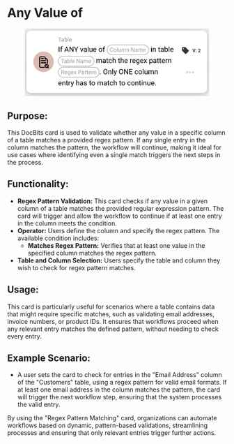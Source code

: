 # Any Value of

<figure><img src="../../../../.gitbook/assets/image (46).png" alt="" width="563"><figcaption></figcaption></figure>

## **Purpose:**

This DocBits card is used to validate whether any value in a specific column of a table matches a provided regex pattern. If any single entry in the column matches the pattern, the workflow will continue, making it ideal for use cases where identifying even a single match triggers the next steps in the process.

## **Functionality:**

* **Regex Pattern Validation:** This card checks if any value in a given column of a table matches the provided regular expression pattern. The card will trigger and allow the workflow to continue if at least one entry in the column meets the condition.
* **Operator:** Users define the column and specify the regex pattern. The available condition includes:
  * **Matches Regex Pattern:** Verifies that at least one value in the specified column matches the regex pattern.
* **Table and Column Selection:** Users specify the table and column they wish to check for regex pattern matches.

## **Usage:**

This card is particularly useful for scenarios where a table contains data that might require specific matches, such as validating email addresses, invoice numbers, or product IDs. It ensures that workflows proceed when any relevant entry matches the defined pattern, without needing to check every entry.

## **Example Scenario:**

* A user sets the card to check for entries in the "Email Address" column of the "Customers" table, using a regex pattern for valid email formats. If at least one email address in the column matches the pattern, the card will trigger the next workflow step, ensuring that the system processes the valid entry.

By using the "Regex Pattern Matching" card, organizations can automate workflows based on dynamic, pattern-based validations, streamlining processes and ensuring that only relevant entries trigger further actions.
